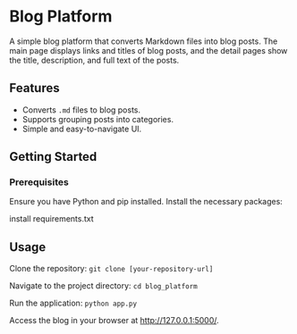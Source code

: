 # Blog Platform

A simple blog platform that converts Markdown files into blog posts. The main page displays links and titles of blog posts, and the detail pages show the title, description, and full text of the posts.

## Features

- Converts `.md` files to blog posts.
- Supports grouping posts into categories.
- Simple and easy-to-navigate UI.

## Getting Started

### Prerequisites

Ensure you have Python and pip installed. Install the necessary packages:

install requirements.txt

## Usage
Clone the repository:
`git clone [your-repository-url]`

Navigate to the project directory:
`cd blog_platform`

Run the application:
`python app.py`

Access the blog in your browser at http://127.0.0.1:5000/.
